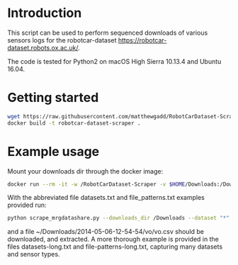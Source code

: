 # Introduction

This script can be used to perform sequenced downloads of various sensors logs for the robotcar-dataset <https://robotcar-dataset.robots.ox.ac.uk/>.

The code is tested for Python2 on macOS High Sierra 10.13.4 and Ubuntu 16.04.

# Getting started

```bash
wget https://raw.githubusercontent.com/matthewgadd/RobotCarDataset-Scraper/master/Dockerfile
docker build -t robotcar-dataset-scraper .
```

# Example usage

Mount your downloads dir through the docker image:

```bash
docker run --rm -it -w /RobotCarDataset-Scraper -v $HOME/Downloads:/Downloads robotcar-dataset-scraper:latest
```

With the abbreviated file datasets.txt and file_patterns.txt examples provided run:

```bash
python scrape_mrgdatashare.py --downloads_dir /Downloads --dataset "*" --datasets_file datasets.txt --file_pattern "*" --file_patterns_file file_patterns.txt --username USERNAME --password PASSWORD
```

and a file ~/Downloads/2014-05-06-12-54-54/vo/vo.csv should be downloaded, and extracted. A more thorough example is provided in the files datasets-long.txt and file-patterns-long.txt, capturing many datasets and sensor types.